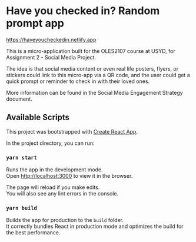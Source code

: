# Have you checked in? Random prompt app

https://haveyoucheckedin.netlify.app

This is a micro-application built for the OLES2107 course at USYD, for Assignment 2 - Social Media Project.

The idea is that social media content or even real life posters, flyers, or stickers could link to this micro-app via a QR code, and the user could get a quick prompt or reminder to check in with their loved ones.

More information can be found in the Social Media Engagement Strategy document.

## Available Scripts

This project was bootstrapped with [Create React App](https://github.com/facebook/create-react-app).

In the project directory, you can run:

### `yarn start`

Runs the app in the development mode.\
Open [http://localhost:3000](http://localhost:3000) to view it in the browser.

The page will reload if you make edits.\
You will also see any lint errors in the console.

### `yarn build`

Builds the app for production to the `build` folder.\
It correctly bundles React in production mode and optimizes the build for the best performance.

